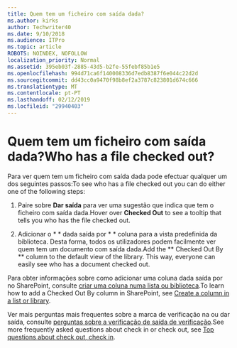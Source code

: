 ```yaml
---
title: Quem tem um ficheiro com saída dada?
ms.author: kirks
author: Techwriter40
ms.date: 9/10/2018
ms.audience: ITPro
ms.topic: article
ROBOTS: NOINDEX, NOFOLLOW
localization_priority: Normal
ms.assetid: 395eb03f-2885-43d5-b2fe-55febf85b1e5
ms.openlocfilehash: 994d71ca6f140008336d7edb8387f6e044c22d2d
ms.sourcegitcommit: dd43cc0a9470f98b8ef2a3787c823801d674c666
ms.translationtype: MT
ms.contentlocale: pt-PT
ms.lasthandoff: 02/12/2019
ms.locfileid: "29940403"
---
```

# <a name="who-has-a-file-checked-out"></a><span data-ttu-id="cda60-102">Quem tem um ficheiro com saída dada?</span><span class="sxs-lookup"><span data-stu-id="cda60-102">Who has a file checked out?</span></span>

<span data-ttu-id="cda60-103">Para ver quem tem um ficheiro com saída dada pode efectuar qualquer um dos seguintes passos:</span><span class="sxs-lookup"><span data-stu-id="cda60-103">To see who has a file checked out you can do either one of the following steps:</span></span>
  
1. <span data-ttu-id="cda60-104">Paire sobre **Dar saída** para ver uma sugestão que indica que tem o ficheiro com saída dada.</span><span class="sxs-lookup"><span data-stu-id="cda60-104">Hover over **Checked Out** to see a tooltip that tells you who has the file checked out.</span></span> 
    
2. <span data-ttu-id="cda60-p101">Adicionar o \* \* dada saída por \* \* coluna para a vista predefinida da biblioteca. Desta forma, todos os utilizadores podem facilmente ver quem tem um documento com saída dada.</span><span class="sxs-lookup"><span data-stu-id="cda60-p101">Add the \*\* Checked Out By \*\* column to the default view of the library. This way, everyone can easily see who has a document checked out.</span></span> 
    
<span data-ttu-id="cda60-107">Para obter informações sobre como adicionar uma coluna dada saída por no SharePoint, consulte [criar uma coluna numa lista ou biblioteca](https://go.microsoft.com/fwlink/?linkid=2019591).</span><span class="sxs-lookup"><span data-stu-id="cda60-107">To learn how to add a Checked Out By column in SharePoint, see [Create a column in a list or library](https://go.microsoft.com/fwlink/?linkid=2019591).</span></span> 
  
<span data-ttu-id="cda60-108">Ver mais perguntas mais frequentes sobre a marca de verificação na ou dar saída, consulte [perguntas sobre a verificação de saída de verificação](https://go.microsoft.com/fwlink/?linkid=2018786).</span><span class="sxs-lookup"><span data-stu-id="cda60-108">See more frequently asked questions about check in or check out, see [Top questions about check out, check in](https://go.microsoft.com/fwlink/?linkid=2018786).</span></span>
  

